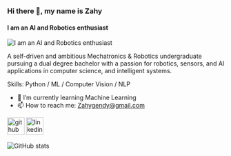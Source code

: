 ### Hi there 👋, my name is Zahy
#### I am an AI and Robotics enthusiast
![I am an AI and Robotics enthusiast](https://img.freepik.com/premium-photo/cute-mini-smart-robot-toy-artificial-intelligence-wave-picture-ai-generated-art_210643-2464.jpg)

A self-driven and ambitious Mechatronics & Robotics undergraduate pursuing a dual degree bachelor with a passion for robotics, sensors, and AI applications in computer science, and intelligent systems. 

Skills: Python / ML / Computer Vision / NLP 

- 🌱 I’m currently learning Machine Learning 
- 📫 How to reach me: Zahygendy@gmail.com 


[<img src='https://cdn.jsdelivr.net/npm/simple-icons@3.0.1/icons/github.svg' alt='github' height='40'>](https://github.com/ZahyElgendy)  [<img src='https://cdn.jsdelivr.net/npm/simple-icons@3.0.1/icons/linkedin.svg' alt='linkedin' height='40'>](https://www.linkedin.com/in/https://www.linkedin.com/in/zahygendy209816//)  

![GitHub stats](https://github-readme-stats.vercel.app/api?username=ZahyElgendy&show_icons=true)  

